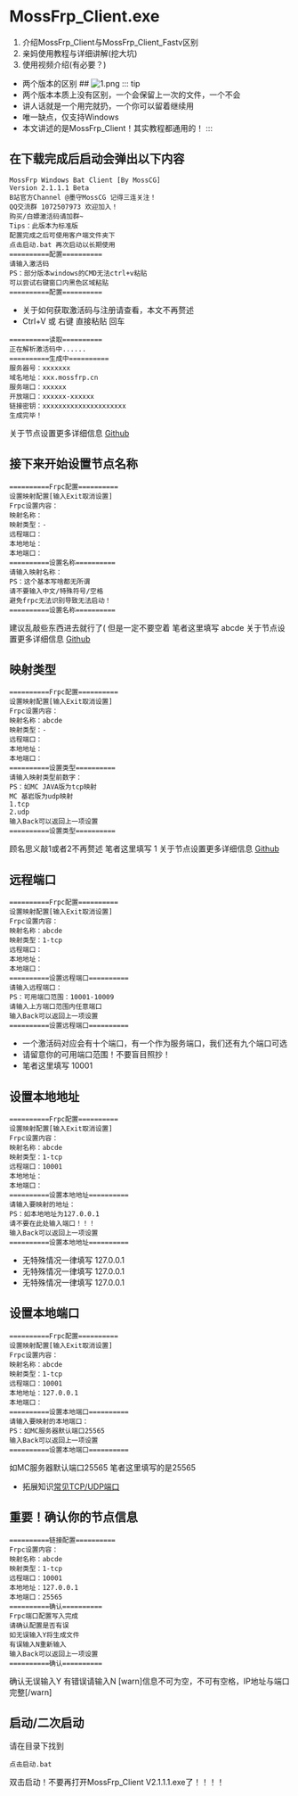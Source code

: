 # MossFrp_Client.exe
 1. 介绍MossFrp_Client与MossFrp_Client_Fastv区别
 2. 亲妈使用教程与详细讲解(挖大坑)
 3. 使用视频介绍(有必要？)
 - 两个版本的区别 ##
![1.png](/a9gcr-reh83.png)
::: tip
 - 两个版本本质上没有区别，一个会保留上一次的文件，一个不会
 - 讲人话就是一个用完就扔，一个你可以留着继续用
 - 唯一缺点，仅支持Windows
 - 本文讲述的是MossFrp_Client！其实教程都通用的！
:::
## 在下载完成后启动会弹出以下内容 ##

```
MossFrp Windows Bat Client [By MossCG]
Version 2.1.1.1 Beta
B站官方Channel @墨守MossCG 记得三连关注！
QQ交流群 1072507973 欢迎加入！
购买/白嫖激活码请加群~
Tips：此版本为标准版
配置完成之后可使用客户端文件夹下
点击启动.bat 再次启动以长期使用
==========配置==========
请输入激活码
PS：部分版本windows的CMD无法ctrl+v粘贴
可以尝试右键窗口内黑色区域粘贴
==========配置==========
```
 - 关于如何获取激活码与注册请查看，本文不再赘述
 - Ctrl+V 或 右键 直接粘贴 回车
```
==========读取==========
正在解析激活码中......
==========生成中==========
服务器号：xxxxxxx
域名地址：xxx.mossfrp.cn
服务端口：xxxxxx
开放端口：xxxxxx-xxxxxx
链接密钥：xxxxxxxxxxxxxxxxxxxxx
生成完毕！
```

关于节点设置更多详细信息 [Github](https://github.com/fatedier/frp/blob/dev/README.md#example-usage)
## 接下来开始设置节点名称 ##
```
==========Frpc配置==========
设置映射配置[输入Exit取消设置]
Frpc设置内容：
映射名称：
映射类型：-
远程端口：
本地地址：
本地端口：
==========设置名称==========
请输入映射名称：
PS：这个基本写啥都无所谓
请不要输入中文/特殊符号/空格
避免frpc无法识别导致无法启动！
==========设置名称==========
```
建议乱敲些东西进去就行了(
但是一定不要空着
笔者这里填写 abcde
关于节点设置更多详细信息 [Github](https://github.com/fatedier/frp/blob/dev/README.md#example-usage)
## 映射类型 ##
```
==========Frpc配置==========
设置映射配置[输入Exit取消设置]
Frpc设置内容：
映射名称：abcde
映射类型：-
远程端口：
本地地址：
本地端口：
==========设置类型==========
请输入映射类型前数字：
PS：如MC JAVA版为tcp映射
MC 基岩版为udp映射
1.tcp
2.udp
输入Back可以返回上一项设置
==========设置类型==========
```
顾名思义敲1或者2不再赘述
笔者这里填写 1
关于节点设置更多详细信息 [Github](https://github.com/fatedier/frp/blob/dev/README.md#example-usage)
## 远程端口 ##
```
==========Frpc配置==========
设置映射配置[输入Exit取消设置]
Frpc设置内容：
映射名称：abcde
映射类型：1-tcp
远程端口：
本地地址：
本地端口：
==========设置远程端口==========
请输入远程端口：
PS：可用端口范围：10001-10009
请输入上方端口范围内任意端口
输入Back可以返回上一项设置
==========设置远程端口==========
```
 - 一个激活码对应会有十个端口，有一个作为服务端口，我们还有九个端口可选
 - 请留意你的可用端口范围！不要盲目照抄！
 - 笔者这里填写 10001

## 设置本地地址 ##
```
==========Frpc配置==========
设置映射配置[输入Exit取消设置]
Frpc设置内容：
映射名称：abcde
映射类型：1-tcp
远程端口：10001
本地地址：
本地端口：
==========设置本地地址==========
请输入要映射的地址：
PS：如本地地址为127.0.0.1
请不要在此处输入端口！！！
输入Back可以返回上一项设置
==========设置本地地址==========
```
 - 无特殊情况一律填写 127.0.0.1
 - 无特殊情况一律填写 127.0.0.1
 - 无特殊情况一律填写 127.0.0.1

## 设置本地端口 ##
```
==========Frpc配置==========
设置映射配置[输入Exit取消设置]
Frpc设置内容：
映射名称：abcde
映射类型：1-tcp
远程端口：10001
本地地址：127.0.0.1
本地端口：
==========设置本地端口==========
请输入要映射的本地端口：
PS：如MC服务器默认端口25565
输入Back可以返回上一项设置
==========设置本地端口==========
```
如MC服务器默认端口25565
笔者这里填写的是25565
 - 拓展知识[常见TCP/UDP端口](https://zh.wikipedia.org/wiki/TCP/UDP%E7%AB%AF%E5%8F%A3%E5%88%97%E8%A1%A8)
## 重要！确认你的节点信息 ##
```
==========链接配置==========
Frpc设置内容：
映射名称：abcde
映射类型：1-tcp
远程端口：10001
本地地址：127.0.0.1
本地端口：25565
==========确认==========
Frpc端口配置写入完成
请确认配置是否有误
如无误输入Y将生成文件
有误输入N重新输入
输入Back可以返回上一项设置
==========确认==========
```
确认无误输入Y
有错误请输入N
[warn]信息不可为空，不可有空格，IP地址与端口完整[/warn]
## 启动/二次启动 ##
请在目录下找到
```
点击启动.bat
```
双击启动！不要再打开MossFrp_Client V2.1.1.1.exe了！！！！
